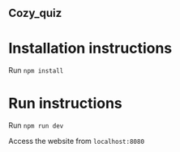 ## Cozy_quiz

# Installation instructions

Run `npm install`

# Run instructions

Run `npm run dev`

Access the website from `localhost:8080`
